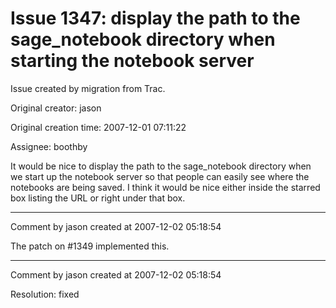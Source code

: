 # Issue 1347: display the path to the sage_notebook directory when starting the notebook server

Issue created by migration from Trac.

Original creator: jason

Original creation time: 2007-12-01 07:11:22

Assignee: boothby

It would be nice to display the path to the sage_notebook directory when we start up the notebook server so that people can easily see where the notebooks are being saved.  I think it would be nice either inside the starred box listing the URL or right under that box.



---

Comment by jason created at 2007-12-02 05:18:54

The patch on #1349 implemented this.


---

Comment by jason created at 2007-12-02 05:18:54

Resolution: fixed
